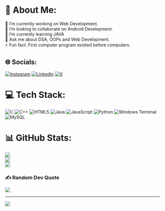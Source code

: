 # 💫 About Me:
🔭 I’m currently working on Web Development.<br>👯 I’m looking to collaborate on Android Development.<br>🌱 I’m currently learning JAVA<br>💬 Ask me about DSA, OOPs and Web Development.<br>⚡ Fun fact: First computer program existed before computers.


## 🌐 Socials:
[![Instagram](https://img.shields.io/badge/Instagram-%23E4405F.svg?logo=Instagram&logoColor=white)](https://instagram.com/kamlesh.014) [![LinkedIn](https://img.shields.io/badge/LinkedIn-%230077B5.svg?logo=linkedin&logoColor=white)](https://linkedin.com/in/kamlesh-kadam-58bbb0295) [![X](https://img.shields.io/badge/X-black.svg?logo=X&logoColor=white)](https://x.com/kamleshk014) 

# 💻 Tech Stack:
![C](https://img.shields.io/badge/c-%2300599C.svg?style=for-the-badge&logo=c&logoColor=white) ![C++](https://img.shields.io/badge/c++-%2300599C.svg?style=for-the-badge&logo=c%2B%2B&logoColor=white) ![HTML5](https://img.shields.io/badge/html5-%23E34F26.svg?style=for-the-badge&logo=html5&logoColor=white) ![Java](https://img.shields.io/badge/java-%23ED8B00.svg?style=for-the-badge&logo=openjdk&logoColor=white) ![JavaScript](https://img.shields.io/badge/javascript-%23323330.svg?style=for-the-badge&logo=javascript&logoColor=%23F7DF1E) ![Python](https://img.shields.io/badge/python-3670A0?style=for-the-badge&logo=python&logoColor=ffdd54) ![Windows Terminal](https://img.shields.io/badge/Windows%20Terminal-%234D4D4D.svg?style=for-the-badge&logo=windows-terminal&logoColor=white) ![MySQL](https://img.shields.io/badge/mysql-4479A1.svg?style=for-the-badge&logo=mysql&logoColor=white)
# 📊 GitHub Stats:
![](https://github-readme-stats.vercel.app/api?username=kamlesh014&theme=dark&hide_border=false&include_all_commits=false&count_private=false)<br/>
![](https://github-readme-streak-stats.herokuapp.com/?user=kamlesh014&theme=dark&hide_border=false)<br/>
![](https://github-readme-stats.vercel.app/api/top-langs/?username=kamlesh014&theme=dark&hide_border=false&include_all_commits=false&count_private=false&layout=compact)

### ✍️ Random Dev Quote
![](https://quotes-github-readme.vercel.app/api?type=horizontal&theme=radical)

---
[![](https://visitcount.itsvg.in/api?id=kamlesh014&icon=0&color=0)](https://visitcount.itsvg.in)

<!-- Proudly created with GPRM ( https://gprm.itsvg.in ) -->
